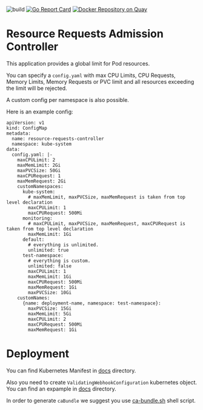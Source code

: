 ![build](https://travis-ci.com/devopyio/resource-requests-admission-controller.svg?branch=master)
[![Go Report Card](https://goreportcard.com/badge/github.com/devopyio/resource-requests-admission-controller)](https://goreportcard.com/report/github.com/devopyio/resource-requests-admission-controller)
[![Docker Repository on Quay](https://quay.io/repository/devopyio/resource-requests-admission-controller/status "Docker Repository on Quay")](https://quay.io/repository/devopyio/resource-requests-admission-controller)

# Resource Requests Admission Controller

This application provides a global limit for Pod resources.

You can specify a `config.yaml` with max CPU Limits, CPU Requests, Memory Limits, Memory Requests or PVC limit and all resources exceeding the limit will be rejected.

A custom config per namespace is also possible.

Here is an example config:
```
apiVersion: v1
kind: ConfigMap
metadata:
  name: resource-requests-controller
  namespace: kube-system
data:
  config.yaml: |-
    maxCPULimit: 2
    maxMemLimit: 2Gi
    maxPVCSize: 50Gi
    maxCPURequest: 1
    maxMemRequest: 2Gi
    customNamespaces:
      kube-system:
        # maxMemLimit, maxPVCSize, maxMemRequest is taken from top level declaration
        maxCPULimit: 1
        maxCPURequest: 500Mi
      monitoring:
        # maxCPULimit, maxPVCSize, maxMemRequest, maxCPURequest is taken from top level declaration
        maxMemLimit: 1Gi
      default:
        # everything is unlimited.
        unlimited: true
      test-namespace:
        # everything is custom.
        unlimited: false
        maxCPULimit: 1
        maxMemLimit: 1Gi
        maxCPURequest: 500Mi
        maxMemRequest: 1Gi
        maxPVCSize: 10Gi
    customNames:
      {name: deployment-name, namespace: test-namespace}:
        maxPVCSize: 15Gi
        maxMemLimit: 5Gi
        maxCPULimit: 2
        maxCPURequest: 500Mi
        maxMemRequest: 1Gi
```

# Deployment

You can find Kubernetes Manifest in [docs](https://github.com/devopyio/resource-requests-admission-controller/blob/master/docs/deployment.yaml) directory.

Also you need to create `ValidatingWebhookConfiguration` kubernetes object. You can find an expample in [docs](https://github.com/devopyio/resource-requests-admission-controller/blob/master/docs/webhook.yaml) directory.

In order to generate `caBundle` we suggest you use [ca-bundle.sh](https://github.com/devopyio/resource-requests-admission-controller/blob/master/ca-bundle.sh) shell script.

#
